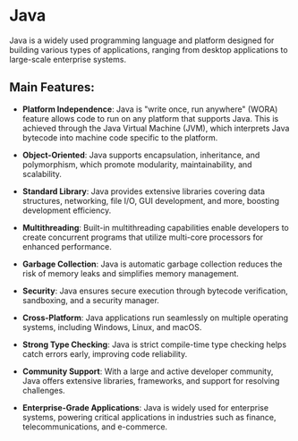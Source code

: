 # Java

Java is a widely used programming language and platform designed for building various types of applications, ranging from desktop applications to large-scale enterprise systems.

## Main Features:

- **Platform Independence**: Java is "write once, run anywhere" (WORA) feature allows code to run on any platform that supports Java. This is achieved through the Java Virtual Machine (JVM), which interprets Java bytecode into machine code specific to the platform.

- **Object-Oriented**: Java supports encapsulation, inheritance, and polymorphism, which promote modularity, maintainability, and scalability.

- **Standard Library**: Java provides extensive libraries covering data structures, networking, file I/O, GUI development, and more, boosting development efficiency.

- **Multithreading**: Built-in multithreading capabilities enable developers to create concurrent programs that utilize multi-core processors for enhanced performance.

- **Garbage Collection**: Java is automatic garbage collection reduces the risk of memory leaks and simplifies memory management.

- **Security**: Java ensures secure execution through bytecode verification, sandboxing, and a security manager.

- **Cross-Platform**: Java applications run seamlessly on multiple operating systems, including Windows, Linux, and macOS.

- **Strong Type Checking**: Java is strict compile-time type checking helps catch errors early, improving code reliability.

- **Community Support**: With a large and active developer community, Java offers extensive libraries, frameworks, and support for resolving challenges.

- **Enterprise-Grade Applications**: Java is widely used for enterprise systems, powering critical applications in industries such as finance, telecommunications, and e-commerce.